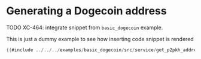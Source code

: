 # Generating a Dogecoin address

TODO XC-464: integrate snippet from `basic_dogecoin` example.

This is just a dummy example to see how inserting code snippet is rendered
```rust
{{#include ../../../examples/basic_dogecoin/src/service/get_p2pkh_address.rs:9:26}}
```

